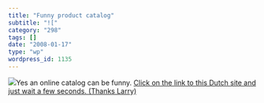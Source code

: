```yaml
---
title: "Funny product catalog"
subtitle: "!["
category: "298"
tags: []
date: "2008-01-17"
type: "wp"
wordpress_id: 1135
---
```

[![](https://i0.wp.com/s3.media.squarespace.com/production/1075723/12829350/wp-content/uploads/imagewell//Picture%25204.jpg?w=584)](http://producten.hema.nl/)Yes an online catalog can be funny.
[Click on the link to this Dutch site and just wait a few seconds. (Thanks Larry)](http://producten.hema.nl/)